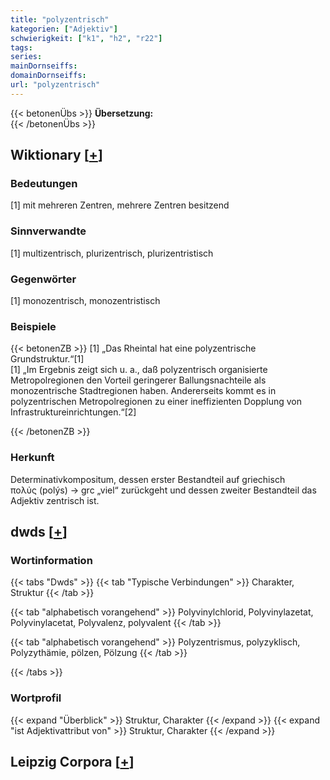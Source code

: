 ```yaml
---
title: "polyzentrisch"
kategorien: ["Adjektiv"]
schwierigkeit: ["k1", "h2", "r22"]
tags:
series:
mainDornseiffs:
domainDornseiffs:
url: "polyzentrisch"
---
```


{{< betonenÜbs >}}
**Übersetzung:**  
{{< /betonenÜbs >}}

## Wiktionary [[+](https://de.wiktionary.org/wiki/polyzentrisch)]

### Bedeutungen
[1] mit mehreren Zentren, mehrere Zentren besitzend  

### Sinnverwandte
[1] multizentrisch, plurizentrisch, plurizentristisch  

### Gegenwörter
[1] monozentrisch, monozentristisch  

### Beispiele
{{< betonenZB >}}
[1] „Das Rheintal hat eine polyzentrische Grundstruktur.“[1]  
[1] „Im Ergebnis zeigt sich u. a., daß polyzentrisch organisierte Metropolregionen den Vorteil geringerer Ballungsnachteile als monozentrische Stadtregionen haben. Andererseits kommt es in polyzentrischen Metropolregionen zu einer ineffizienten Dopplung von Infrastruktureinrichtungen.“[2]  

{{< /betonenZB >}}
### Herkunft
Determinativkompositum, dessen erster Bestandteil auf griechisch πολὐς (polýs) → grc „viel“ zurückgeht und dessen zweiter Bestandteil das Adjektiv zentrisch ist.  



## dwds [[+](https://www.dwds.de/wb/polyzentrisch)]

### Wortinformation
{{< tabs "Dwds" >}}
{{< tab "Typische Verbindungen" >}}
Charakter, Struktur
{{< /tab >}}

{{< tab "alphabetisch vorangehend" >}}
Polyvinylchlorid, Polyvinylazetat, Polyvinylacetat, Polyvalenz, polyvalent
{{< /tab >}}

{{< tab "alphabetisch vorangehend" >}}
Polyzentrismus, polyzyklisch, Polyzythämie, pölzen, Pölzung
{{< /tab >}}

{{< /tabs >}}

### Wortprofil
{{< expand "Überblick" >}} Struktur, Charakter {{< /expand >}}
{{< expand "ist Adjektivattribut von" >}} Struktur, Charakter {{< /expand >}}

## Leipzig Corpora [[+](https://corpora.uni-leipzig.de/en/res?word=polyzentrisch&corpusId=deu_newscrawl-public_2018)]

